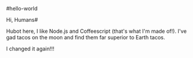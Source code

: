 
#hello-world

Hi, Humans#

Hubot here, I like Node.js and Coffeescript (that's what I'm made of!).
I've gad tacos on the moon and find them far superior to Earth tacos.

I changed it again!!!
